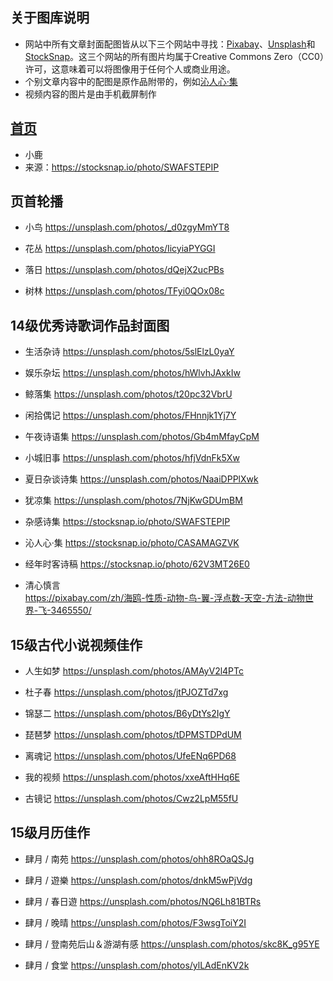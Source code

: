 ## 关于图库说明
- 网站中所有文章封面配图皆从以下三个网站中寻找：[Pixabay](https://pixabay.com/)、[Unsplash](https://unsplash.com/)和[StockSnap](https://stocksnap.io/)。这三个网站的所有图片均属于Creative Commons Zero（CC0）许可，这意味着可以将图像用于任何个人或商业用途。
- 个别文章内容中的配图是原作品附带的，例如[沁人心·集](http://sylviatang.me/2018/06/27/沁人心-·-集/)
- 视频内容的图片是由手机截屏制作

## [首页](http://sylviatang.me/)
- 小鹿
- 来源：https://stocksnap.io/photo/SWAFSTEPIP

## 页首轮播
- 小鸟
https://unsplash.com/photos/_d0zgyMmYT8

- 花丛
https://unsplash.com/photos/IicyiaPYGGI

- 落日
https://unsplash.com/photos/dQejX2ucPBs

- 树林
https://unsplash.com/photos/TFyi0QOx08c

## 14级优秀诗歌词作品封面图
- 生活杂诗
https://unsplash.com/photos/5slElzL0yaY

- 娱乐杂坛
https://unsplash.com/photos/hWlvhJAxkIw

- 鲸落集
https://unsplash.com/photos/t20pc32VbrU

- 闲拾偶记
https://unsplash.com/photos/FHnnjk1Yj7Y

- 午夜诗语集
https://unsplash.com/photos/Gb4mMfayCpM

- 小城旧事
https://unsplash.com/photos/hfjVdnFk5Xw

- 夏日杂谈诗集
https://unsplash.com/photos/NaaiDPPlXwk

- 犹凉集
https://unsplash.com/photos/7NjKwGDUmBM

- 杂感诗集
https://stocksnap.io/photo/SWAFSTEPIP

- 沁人心·集
https://stocksnap.io/photo/CASAMAGZVK

- 经年时客诗稿
https://stocksnap.io/photo/62V3MT26E0

- 清心慎言</br>
https://pixabay.com/zh/海鸥-性质-动物-鸟-翼-浮点数-天空-方法-动物世界-飞-3465550/

## 15级古代小说视频佳作
- 人生如梦
https://unsplash.com/photos/AMAyV2l4PTc

- 杜子春
https://unsplash.com/photos/jtPJOZTd7xg

- 锦瑟二
https://unsplash.com/photos/B6yDtYs2IgY

- 琵琶梦
https://unsplash.com/photos/tDPMSTDPdUM

- 离魂记
https://unsplash.com/photos/UfeENq6PD68

- 我的视频
https://unsplash.com/photos/xxeAftHHq6E

- 古镜记
https://unsplash.com/photos/Cwz2LpM55fU

## 15级月历佳作
- 肆月 / 南苑
https://unsplash.com/photos/ohh8ROaQSJg

- 肆月 / 遊樂
https://unsplash.com/photos/dnkM5wPjVdg

- 肆月 / 春日遊
https://unsplash.com/photos/NQ6Lh81BTRs

- 肆月 / 晚晴
https://unsplash.com/photos/F3wsgToiY2I

- 肆月 / 登南苑后山＆游湖有感
https://unsplash.com/photos/skc8K_g95YE

- 肆月 / 食堂
https://unsplash.com/photos/ylLAdEnKV2k
